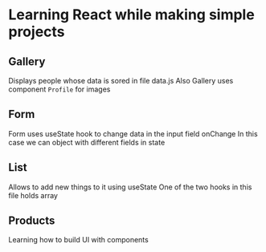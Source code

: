 # Learning React while making simple projects

## Gallery
Displays people whose data is sored in file data.js
Also Gallery uses component `Profile` for images

## Form
Form uses useState hook to change data in the input field onChange
In this case we can object with different fields in state

## List
Allows to add new things to it using useState
One of the two hooks in this file holds array

## Products
Learning how to build UI with components